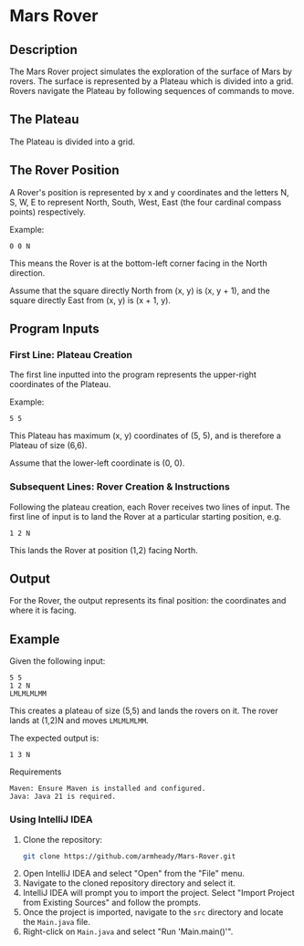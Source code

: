 

# Mars Rover

## Description
The Mars Rover project simulates the exploration of the surface of Mars by rovers. 
The surface is represented by a Plateau which is divided into a grid. 
Rovers navigate the Plateau by following sequences of commands to move.

## The Plateau
The Plateau is divided into a grid.

## The Rover Position
A Rover's position is represented by x and y coordinates and the letters N, S, W, E to represent North, South, West, East (the four cardinal compass points) respectively.

Example: 
```
0 0 N
```
This means the Rover is at the bottom-left corner facing in the North direction.

Assume that the square directly North from (x, y) is (x, y + 1), and the square directly East from (x, y) is (x + 1, y).

## Program Inputs

### First Line: Plateau Creation
The first line inputted into the program represents the upper-right coordinates of the Plateau.

Example:
```
5 5
```
This Plateau has maximum (x, y) coordinates of (5, 5), and is therefore a Plateau of size (6,6).

Assume that the lower-left coordinate is (0, 0).

### Subsequent Lines: Rover Creation & Instructions
Following the plateau creation, each Rover receives two lines of input. The first line of input is to land the Rover at a particular starting position, e.g.
```
1 2 N
```
This lands the Rover at position (1,2) facing North.


## Output
For the Rover, the output represents its final position: the coordinates and where it is facing.

## Example
Given the following input:
```
5 5
1 2 N
LMLMLMLMM
```
This creates a plateau of size (5,5) and lands the rovers on it. The rover lands at (1,2)N and moves `LMLMLMLMM`.

The expected output is:
```
1 3 N
```

Requirements

    Maven: Ensure Maven is installed and configured.
    Java: Java 21 is required.


### Using IntelliJ IDEA
1. Clone the repository:
   ```sh
   git clone https://github.com/armheady/Mars-Rover.git
   ```
2. Open IntelliJ IDEA and select "Open" from the "File" menu.
3. Navigate to the cloned repository directory and select it.
4. IntelliJ IDEA will prompt you to import the project. Select "Import Project from Existing Sources" and follow the prompts.
5. Once the project is imported, navigate to the `src` directory and locate the `Main.java` file.
6. Right-click on `Main.java` and select "Run 'Main.main()'".

